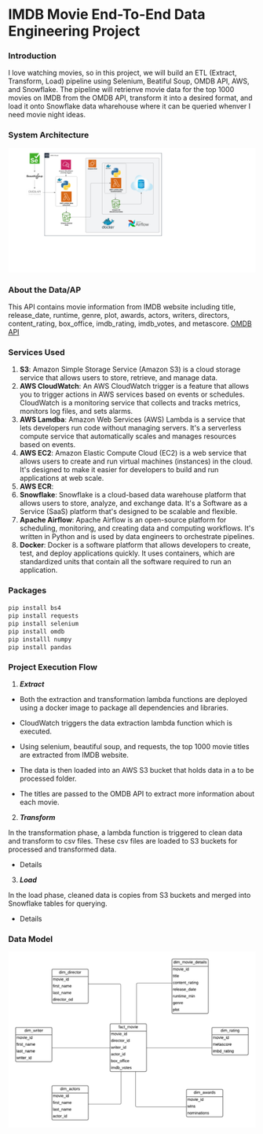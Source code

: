# IMDB Movie End-To-End Data Engineering Project

### Introduction
I love watching movies, so in this project, we will build an ETL (Extract, Transform, Load) pipeline using Selenium, Beatiful Soup, OMDB API, AWS, and Snowflake.  The pipeline will retrienve movie data for the top 1000 movies on IMDB from the OMDB API, transform it into a desired format, and load it onto Snowflake data wharehouse where it can be queried whenver I need movie night ideas.

### System Architecture
![Architecture Diagram](https://github.com/alycet/movie-data-etl-pipeline/blob/main/IMDB%20Movie%20Pipeline%20Architecture%20-%20Page%201.png)
### About the Data/AP
This API contains movie information from IMDB website including title, release_date, runtime, genre, plot, awards, actors, writers, directors, content_rating, box_office, imdb_rating, imdb_votes, and metascore. [OMDB API](https://www.omdbapi.com/)

### Services Used
1.  **S3**: Amazon Simple Storage Service (Amazon S3) is a cloud storage service that allows users to store, retrieve, and manage data.
2.  **AWS CloudWatch**: An AWS CloudWatch trigger is a feature that allows you to trigger actions in AWS services based on events or schedules. CloudWatch is a monitoring service that collects and tracks metrics, monitors log files, and sets alarms.
3.  **AWS Lamdba**: Amazon Web Services (AWS) Lambda is a service that lets developers run code without managing servers. It's a serverless compute service that automatically scales and manages resources based on events.
4.  **AWS EC2**: Amazon Elastic Compute Cloud (EC2) is a web service that allows users to create and run virtual machines (instances) in the cloud. It's designed to make it easier for developers to build and run applications at web scale.
5.  **AWS ECR**:
6.  **Snowflake**: Snowflake is a cloud-based data warehouse platform that allows users to store, analyze, and exchange data. It's a Software as a Service (SaaS) platform that's designed to be scalable and flexible.
7.  **Apache Airflow**: Apache Airflow is an open-source platform for scheduling, monitoring, and creating data and computing workflows. It's written in Python and is used by data engineers to orchestrate pipelines.
8.  **Docker**: Docker is a software platform that allows developers to create, test, and deploy applications quickly. It uses containers, which are standardized units that contain all the software required to run an application.

### Packages

```
pip install bs4
pip install requests
pip install selenium
pip install omdb
pip installl numpy
pip install pandas
```

### Project Execution Flow
1. ***Extract***
   
  * Both the extraction and transformation lambda functions are deployed using a docker image to package all dependencies and libraries.
  * CloudWatch triggers the data extraction lambda function which is executed.
  * Using selenium, beautiful soup, and requests, the top 1000 movie titles are extracted from IMDB website.
  * The data is then loaded into an AWS S3 bucket that holds data in a to be processed folder. 
  
  * The titles are passed to the OMDB API to extract more information about each movie.

2.  ***Transform***

 In the transformation phase, a lambda function is triggered to clean data and transform to csv files.  These csv files are loaded to S3 buckets for processed and transformed data.

 * Details

3.  ***Load***

 In the load phase, cleaned data is copies from S3 buckets and merged into Snowflake tables for querying.

 * Details


### Data Model
![Data Model](https://github.com/alycet/movie-data-etl-pipeline/blob/main/Movie%20DB%20Dimensional%20Model.png)

